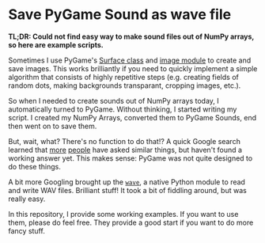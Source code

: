 Save PyGame Sound as wave file
==============================

**TL;DR: Could not find easy way to make sound files out of
NumPy arrays, so here are example scripts.**

Sometimes I use PyGame's [Surface class](http://pygame.org/docs/ref/surface.html) and [image module](http://pygame.org/docs/ref/image.html) to
create and save images. This works brilliantly if you need to
quickly implement a simple algorithm that consists of highly
repetitive steps (e.g. creating fields of random dots, making
backgrounds transparant, cropping images, etc.).

So when I needed to create sounds out of NumPy arrays today,
I automatically turned to PyGame. Without thinking, I started
writing my script. I created my NumPy Arrays, converted them
to PyGame Sounds, end then went on to save them.

But, wait, what? There's no function to do that!? A quick
Google search learned that [more](http://stackoverflow.com/questions/17292444/pygame-mixer-save-audio-to-disk) [people](http://stackoverflow.com/questions/2141315/pygame-saving-audio-files) have asked similar
things, but haven't found a working answer yet. This makes
sense: PyGame was not quite designed to do these things.

A bit more Googling brought up the [`wave`](https://docs.python.org/2/library/wave.html), a native Python
module to read and write WAV files. Brilliant stuff! It took
a bit of fiddling around, but was really easy.

In this repository, I provide some working examples. If you
want to use them, please do feel free. They provide a good
start if you want to do more fancy stuff.